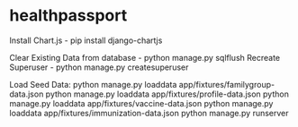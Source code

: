 # healthpassport

Install Chart.js - pip install django-chartjs

Clear Existing Data from database - python manage.py sqlflush
Recreate Superuser - python manage.py createsuperuser

Load Seed Data: 
python manage.py loaddata app/fixtures/familygroup-data.json
python manage.py loaddata app/fixtures/profile-data.json
python manage.py loaddata app/fixtures/vaccine-data.json
python manage.py loaddata app/fixtures/immunization-data.json
python manage.py runserver

